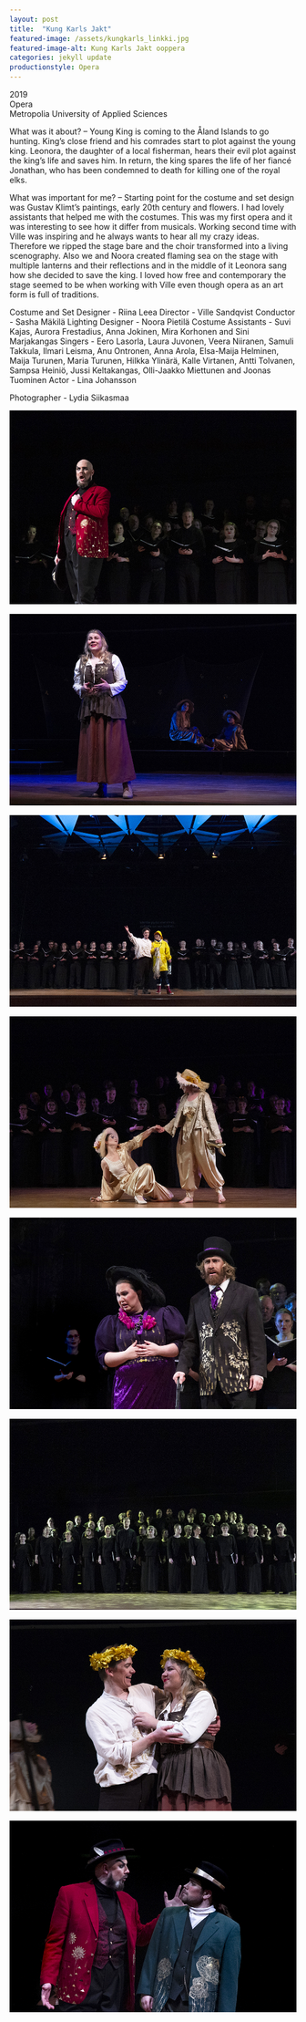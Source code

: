 ```yaml
---
layout: post
title:  "Kung Karls Jakt"
featured-image: /assets/kungkarls_linkki.jpg
featured-image-alt: Kung Karls Jakt ooppera
categories: jekyll update
productionstyle: Opera
---
```

  2019  
  Opera  
  Metropolia University of Applied Sciences  
<p></p>
<div class="post-text-alone"> 
  What was it about? – Young King is coming to the Åland Islands to go hunting. King’s close friend and his comrades start to plot against the young king. Leonora, the daughter of a local fisherman, hears their evil plot against the king’s life and saves him. In return, the king spares the life of her fiancé Jonathan, who has been condemned to death for killing one of the royal elks.
</div>
<p></p>
<div class="post-text-alone"> 
  What was important for me? – Starting point for the costume and set design was Gustav Klimt’s paintings, early 20th century and flowers. I had lovely assistants that helped me with the costumes. This was my first opera and it was interesting to see how it differ from musicals. Working second time with Ville was inspiring and he always wants to hear all my crazy ideas. Therefore we ripped the stage bare and the choir transformed into a living scenography. Also we and Noora created flaming sea on the stage with multiple lanterns and their reflections and in the middle of it Leonora sang how she decided to save the king. I loved how free and contemporary the stage seemed to be when working with Ville even though opera as an art form is full of traditions.
</div>
<p></p>
  Costume and Set Designer - Riina Leea  
  Director - Ville Sandqvist    
  Conductor - Sasha Mäkilä  
  Lighting Designer - Noora Pietilä  
  Costume Assistants - Suvi Kajas, Aurora Frestadius, Anna Jokinen, Mira Korhonen and Sini Marjakangas  
  Singers - Eero Lasorla, Laura Juvonen, Veera Niiranen, Samuli Takkula,  
  Ilmari Leisma, Anu Ontronen, Anna Arola, Elsa-Maija Helminen, Maija Turunen,  
  Maria Turunen, Hilkka Ylinärä, Kalle Virtanen, Antti Tolvanen, Sampsa Heiniö,  
  Jussi Keltakangas, Olli-Jaakko Miettunen and Joonas Tuominen  
  Actor - Lina Johansson  

  Photographer - Lydia Siikasmaa


![alt text](/assets/projects/kungk1.jpg)

![alt text](/assets/projects/kungk2.jpg)

![alt text](/assets/projects/kungk3.jpg)

![alt text](/assets/projects/kungk4.jpg)

![alt text](/assets/projects/kungk5.jpg)

![alt text](/assets/projects/kungk6.jpg)

![alt text](/assets/projects/kungk7.jpg)

![alt text](/assets/projects/kungk8.jpg)